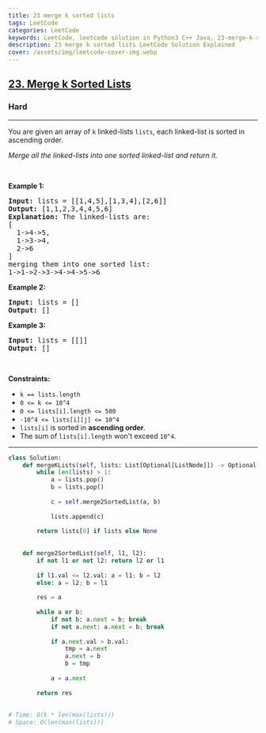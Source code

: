 ```yaml
---
title: 23 merge k sorted lists
tags: LeetCode
categories: LeetCode
keywords: LeetCode, leetcode solution in Python3 C++ Java, 23-merge-k-sorted-lists solution
description: 23 merge k sorted lists LeetCode Solution Explained
cover: /assets/img/leetcode-cover-img.webp
---
```



<h2><a href="https://leetcode.com/problems/merge-k-sorted-lists/">23. Merge k Sorted Lists</a></h2><h3>Hard</h3><hr><div><p>You are given an array of <code>k</code> linked-lists <code>lists</code>, each linked-list is sorted in ascending order.</p>

<p><em>Merge all the linked-lists into one sorted linked-list and return it.</em></p>

<p>&nbsp;</p>
<p><strong>Example 1:</strong></p>

<pre><strong>Input:</strong> lists = [[1,4,5],[1,3,4],[2,6]]
<strong>Output:</strong> [1,1,2,3,4,4,5,6]
<strong>Explanation:</strong> The linked-lists are:
[
  1-&gt;4-&gt;5,
  1-&gt;3-&gt;4,
  2-&gt;6
]
merging them into one sorted list:
1-&gt;1-&gt;2-&gt;3-&gt;4-&gt;4-&gt;5-&gt;6
</pre>

<p><strong>Example 2:</strong></p>

<pre><strong>Input:</strong> lists = []
<strong>Output:</strong> []
</pre>

<p><strong>Example 3:</strong></p>

<pre><strong>Input:</strong> lists = [[]]
<strong>Output:</strong> []
</pre>

<p>&nbsp;</p>
<p><strong>Constraints:</strong></p>

<ul>
	<li><code>k == lists.length</code></li>
	<li><code>0 &lt;= k &lt;= 10^4</code></li>
	<li><code>0 &lt;= lists[i].length &lt;= 500</code></li>
	<li><code>-10^4 &lt;= lists[i][j] &lt;= 10^4</code></li>
	<li><code>lists[i]</code> is sorted in <strong>ascending order</strong>.</li>
	<li>The sum of <code>lists[i].length</code> won't exceed <code>10^4</code>.</li>
</ul>
</div>

---




```python
class Solution:
    def mergeKLists(self, lists: List[Optional[ListNode]]) -> Optional[ListNode]:
        while len(lists) > 1:
            a = lists.pop()
            b = lists.pop()
            
            c = self.merge2SortedList(a, b)
            
            lists.append(c)
        
        return lists[0] if lists else None
        
    
    def merge2SortedList(self, l1, l2):
        if not l1 or not l2: return l2 or l1
        
        if l1.val <= l2.val: a = l1; b = l2
        else: a = l2; b = l1
        
        res = a
        
        while a or b:
            if not b: a.next = b; break
            if not a.next: a.next = b; break
            
            if a.next.val > b.val:
                tmp = a.next
                a.next = b
                b = tmp
            
            a = a.next
        
        return res
    
    
# Time: O(k * len(max(lists)))
# Space: O(len(max(lists)))
```
